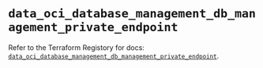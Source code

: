# `data_oci_database_management_db_management_private_endpoint`

Refer to the Terraform Registory for docs: [`data_oci_database_management_db_management_private_endpoint`](https://registry.terraform.io/providers/oracle/oci/6.18.0/docs/data-sources/database_management_db_management_private_endpoint).
